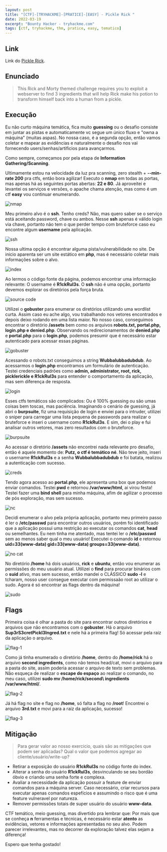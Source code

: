 ```yaml
---
layout: post
title: "[CTF]-[TRYHACKME]-[PRATICE]-[EASY] - Pickle Rick "
date: 2022-03-19
excerpt: "Bounty Hacker - tryhackme.com"
tags: [ctf, tryhackme, thm, pratice, easy, tematico]
---
```


## Link

Link do [Pickle Rick](https://tryhackme.com/room/picklerick).


## Enunciado

>This Rick and Morty themed challenge requires you to exploit a webserver to find 3 ingredients that will help Rick make his potion to transform himself back into a human from a pickle.

## Execução

Eu não curto máquina temática, fica muito __guessing__ ou o desafio consiste em juntar as pistas e automaticamente vc segue um único fluxo e "owna a máquina" (muitas aspas). No nossa caso, é a segunda opção, então vamos coletar e mapear as evidências e naturalmente o desafio nos vai fornecendo users/senhas/artificios para avançarmos.

Como sempre, começamos por pela etapa de **Information Gathering/Scanning**.

Ultimamente estou na velocidade da luz pra scanning, zero stealth + __--min-rate 200__ pra ctfs, então bora agilizar! Executo o __nmap__ em todas as portas, mas apenas há as seguintes portas abertas: __22 e 80__. Já aproveitei e levantei os serviços e versões, o apache chama atenção, mas como é um ctf __easy__ vou continuar enumerando.

![nmap](/img_posts/ctf/tryhackme/pratice/picklerick/nmap.png)

Meu primeiro alvo é o __ssh__. Tenho creds? Não, mas quero saber se o serviço está aceitando password, chave ou ambos. Nesse __ssh__ apenas é válido login via chave, portanto não tem o que perder tempo com bruteforce caso eu encontre algum __username__ pela aplicação.

![ssh](/img_posts/ctf/tryhackme/pratice/picklerick/ssh.png)

Nossa ultima opção é encontrar alguma pista/vulnerabilidade no site. De inicio aparenta ser um site estático em __php__, mas é necessário coletar mais informações sobre o alvo.

![index](/img_posts/ctf/tryhackme/pratice/picklerick/index.png)

Ao lermos o código fonte da página, podemos encontrar uma informação relevante: O username é __R1ckRul3s__. O __ssh__ não é uma opção, portanto devemos explorar os diretórios pela força bruta.

![source code](/img_posts/ctf/tryhackme/pratice/picklerick/info-source-code.png)

Utilizei o __gobuster__ para enumerar os diretórios utilizando uma wordlist curta. Assim caso eu ache algo, vou trabalhando nos vetores encontrados e depois deixo rodando em uma lista maior. No nosso caso, conseguimos encontrar o diretório __/assets__ bem como os arquivos __robots.txt, portal.php, login.php e denied.php__. Observando os redirecionamentos de __denied.php__ e __portal.php__ para o __login.php__, podemos presumir que é necessário estar autenticado para acessar essas páginas.

![gobuster](/img_posts/ctf/tryhackme/pratice/picklerick/gobuster.png)

Acessando o robots.txt conseguimos a string __Wubbalubbadubdub__. Ao acessarmos o __login.php__ encontramos um formulário de autenticação. Testei credenciais padrões como __admin, administrator, root, rick, picklerickle e R1ckRul3s__ para entender o comportamento da aplicação, mas sem diferença de resposta.

![login](/img_posts/ctf/tryhackme/pratice/picklerick/login-page.png)

Esses ctfs temáticos são complicados: Ou é 100% guessing ou são umas coisas bem toscas, mas paciência. Imaginando o cenário de guessing, já abri o __burpsuite__, fiz uma requisição de login e enviei para o intruder, utilizei o sniper para carregar uma lista pequena de passwords para realizar o bruteforce e inseri o username como __R1ckRul3s__. E sim, dei o play e fui analisar outros vetores, mas zero resultados com o bruteforce.

![burpsuite](/img_posts/ctf/tryhackme/pratice/picklerick/burp-sniper.png)

Ao acessar o diretório __/assets__ não encontrei nada relevante pro desafio, então é aquele momento de: __Putz, o ctf é temático né__. Não teve jeito, inseri o username __R1ckRul3s__ e a senha __Wubbalubbadubdub__ e foi batata, realizou a autenticação com sucesso.

![creds](/img_posts/ctf/tryhackme/pratice/picklerick/stupid-creds.png)

Tendo agora acesso ao __portal.php__, ele apresenta uma box que podemos enviar comandos. Testei __pwd__ e retornou __/var/www/html__, ai virou festa! Testei fazer uma __bind shell__ para minha máquina, afim de agilizar o processo de pós exploração, mas sem sucesso.

![nc](/img_posts/ctf/tryhackme/pratice/picklerick/try-nc.png)

Decidi enumerar o alvo pela própria aplicação, portanto meu primeiro passo é ler o __/etc/passwd__ para encontrar outros usuários, porém foi identificado que a aplicação possui uma restrição ao executar os comandos __cat__, __head__ ou semelhantes. Eu nem tinha me atentado, mas tentei ler o __/etc/passwd__ sem ao menos saber qual o meu usuário! Executei o comando __id__ e retornou __uid=33(www-data) gid=33(www-data) groups=33(www-data)__.

![no cat](/img_posts/ctf/tryhackme/pratice/picklerick/restrict-cat.png)

No diretório __/home__ há dois usuários, __rick__ e __ubuntu__, então vou enumerar as permissões do meu usuário atual. Utilizei o __find__ para procurar binários com o __suid__ ativo, mas sem sucesso, então mandei o CLÁSSICO __sudo -l__ e tcharam, nosso user consegue executar com permissaão root ao utilizar o sudo. Agora é só encontrar as flags dentro da máquina!

![sudo](/img_posts/ctf/tryhackme/pratice/picklerick/permissions.png)

## Flags

Primeira coisa é olhar a pasta do site para encontrar outros diretórios e arquivos que não encontramos com o __gobuster__. Há o arquivo __Sup3rS3cretPickl3Ingred.txt__ e nele há a primeira flag! Só acessar pela raiz da aplicação o arquivo.

![flag-1](/img_posts/ctf/tryhackme/pratice/picklerick/flag-1.png)

Como já tinha enumerado o diretório __/home__, dentro do __/home/rick__ há o arquivo __second ingredients__, como não temos head/cat, movi o arquivo para a pasta do site, assim poderia acessar o arquivo de texto sem problemas. Não esqueça de realizar o __escape do espaço__ ao realizar o comando, no meu caso, utilizei __sudo mv /home/rick/second\ ingredients /var/www/html/__.

![flag-2](/img_posts/ctf/tryhackme/pratice/picklerick/flag-2.png)

Já há flag no site e flag no __/home__, só falta a flag no __/root__! Encontrei o arquivo __3rd.txt__ e movi para a raiz da aplicação, sucesso!

![flag-3](/img_posts/ctf/tryhackme/pratice/picklerick/flag-3.png)


## Mitigação

>Para gerar valor ao nosso exercicio, quais são as mitigações que podem ser aplicadas? Qual o valor que podemos agregar ao cliente/usuário/write-up?

* Retirar a exposição do usuário __R1ckRul3s__ no código fonte do index.
* Alterar a senha do usuário __R1ckRul3s__, desvinculando se seu bordão óbvio e criando uma senha forte e complexa.
* Avaliar a necessidade da aplicação possuir a feature de enviar comandos para a máquina server. Caso necessário, criar recursos para executar apenas comandos espefícios e assumindo o risco que é uma feature vulneravel por natureza.
* Remover permissões totais de super usuário do usuário __www-data__.

CTF temático, meio guessing, mas divertido pra lembrar que: Por mais que se conheça __n__ ferramentas e técnicas, é necessário estar __atento__ as evidências, vetores e informações apresentadas no seu alvo. Podem parecer irrelevantes, mas no decorrer da exploração talvez elas sejam a diferença!

Espero que tenha gostado!


